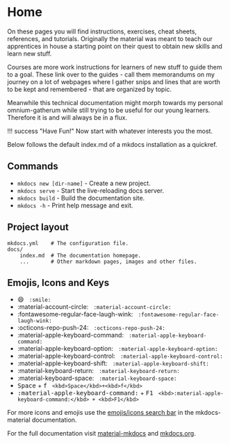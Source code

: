 # Home

On these pages you will find instructions, exercises, cheat sheets, references, and tutorials.
Originally the material was meant to teach our apprentices in house a starting point on their
quest to obtain new skills and learn new stuff.

Courses are more work instructions for learners of new stuff to guide them to a goal. These
link over to the guides - call them memorandums on my journey on a lot of webpages where I
gather snips and lines that are worth to be kept and remembered - that are organized by topic.

Meanwhile this technical documentation might morph towards my personal omnium-gatherum while
still trying to be useful for our young learners. Therefore it is and will always be in a flux.

!!! success "Have Fun!"
    Now start with whatever interests you the most.

Below follows the default index.md of a mkdocs installation as a quickref.

## Commands

* `mkdocs new [dir-name]` - Create a new project.
* `mkdocs serve` - Start the live-reloading docs server.
* `mkdocs build` - Build the documentation site.
* `mkdocs -h` - Print help message and exit.

## Project layout

    mkdocs.yml    # The configuration file.
    docs/
        index.md  # The documentation homepage.
        ...       # Other markdown pages, images and other files.

## Emojis, Icons and Keys

- :smile:   `:smile:`
- :material-account-circle:   `:material-account-circle:`
- :fontawesome-regular-face-laugh-wink:   `:fontawesome-regular-face-laugh-wink:`
- :octicons-repo-push-24:   `:octicons-repo-push-24:`
- :material-apple-keyboard-command:   `:material-apple-keyboard-command:`
- :material-apple-keyboard-option:   `:material-apple-keyboard-option:`
- :material-apple-keyboard-control:   `:material-apple-keyboard-control:`
- :material-apple-keyboard-shift:   `:material-apple-keyboard-shift:`
- :material-keyboard-return:   `:material-keyboard-return:`
- :material-keyboard-space:   `:material-keyboard-space:`
- <kbd>Space</kbd> + <kbd>f</kbd>   `<kbd>Space</kbd>+<kbd>f</kbd>`
- <kbd>:material-apple-keyboard-command:</kbd> + <kbd>F1</kbd>   `<kbd>:material-apple-keyboard-command:</kbd> + <kbd>F1</kbd>`

For more icons and emojis use the [emojis/icons search bar](https://squidfunk.github.io/mkdocs-material/reference/icons-emojis/) in the mkdocs-material documentation.

For the full documentation visit [material-mkdocs](https://squidfunk.github.io/mkdocs-material/) and [mkdocs.org](https://www.mkdocs.org).
